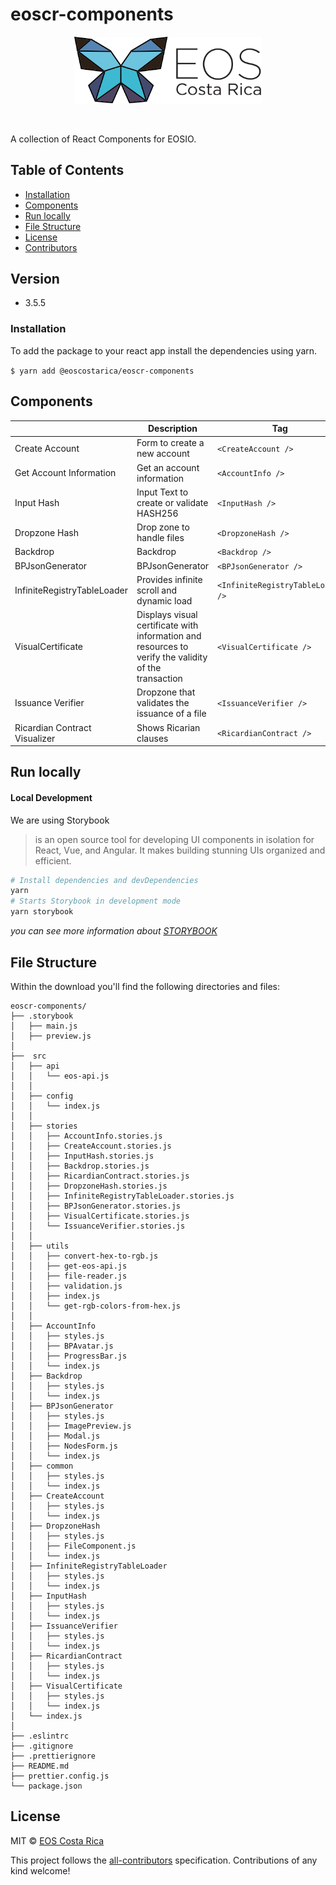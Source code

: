 # eoscr-components

<p align="center">
	<a href="https://eoscostarica.io">
		<img src="https://github.com/eoscostarica/eos-rate/raw/master/docs/eoscostarica-logo-black.png" width="300">
	</a>
</p>
<br/>

A collection of React Components for EOSIO.

## Table of Contents

- [Installation](#installation)
- [Components](#components)
- [Run locally](#run-locally)
- [File Structure](#file-structure)
- [License](#license)
- [Contributors](#contributors)

## Version

- 3.5.5

### Installation

To add the package to your react app install the dependencies using yarn.

`$ yarn add @eoscostarica/eoscr-components`

## Components

|                               | Description                                                                                          | Tag                               |
| ----------------------------- | ---------------------------------------------------------------------------------------------------- | --------------------------------- |
| Create Account                | Form to create a new account                                                                         | `<CreateAccount />`               |
| Get Account Information       | Get an account information                                                                           | `<AccountInfo />`                 |
| Input Hash                    | Input Text to create or validate HASH256                                                             | `<InputHash />`                   |
| Dropzone Hash                 | Drop zone to handle files                                                                            | `<DropzoneHash />`                |
| Backdrop                      | Backdrop                                                                                             | `<Backdrop />`                    |
| BPJsonGenerator               | BPJsonGenerator                                                                                      | `<BPJsonGenerator />`             |
| InfiniteRegistryTableLoader   | Provides infinite scroll and dynamic load                                                            | `<InfiniteRegistryTableLoader />` |
| VisualCertificate             | Displays visual certificate with information and resources to verify the validity of the transaction | `<VisualCertificate />`           |
| Issuance Verifier             | Dropzone that validates the issuance of a file                                                       | `<IssuanceVerifier />`            |
| Ricardian Contract Visualizer | Shows Ricarian clauses                                                                               | `<RicardianContract />`           |

## Run locally

#### Local Development

We are using Storybook

> is an open source tool for developing UI
> components in isolation for React, Vue, and Angular.
> It makes building stunning UIs organized and efficient.

```bash
# Install dependencies and devDependencies
yarn
# Starts Storybook in development mode
yarn storybook
```

_you can see more information about [STORYBOOK](https://storybook.js.org/)_

## File Structure

Within the download you'll find the following directories and files:

```
eoscr-components/
├── .storybook
│   ├── main.js
│   ├── preview.js
│
├──  src
│   ├── api
│   │   └── eos-api.js
│   │
│   ├── config
│   │   └── index.js
│   │
│   ├── stories
│   │   ├── AccountInfo.stories.js
│   │   ├── CreateAccount.stories.js
│   │   ├── InputHash.stories.js
│   │   ├── Backdrop.stories.js
│   │   ├── RicardianContract.stories.js
│   │   ├── DropzoneHash.stories.js
│   │   ├── InfiniteRegistryTableLoader.stories.js
│   │   ├── BPJsonGenerator.stories.js
│   │   ├── VisualCertificate.stories.js
│   │   └── IssuanceVerifier.stories.js
│   │
│   ├── utils
│   │   ├── convert-hex-to-rgb.js
│   │   ├── get-eos-api.js
│   │   ├── file-reader.js
│   │   ├── validation.js
│   │   ├── index.js
│   │   └── get-rgb-colors-from-hex.js
│   │
│   ├── AccountInfo
│   │   ├── styles.js
│   │   ├── BPAvatar.js
│   │   ├── ProgressBar.js
│   │   └── index.js
│   ├── Backdrop
│   │   ├── styles.js
│   │   └── index.js
│   ├── BPJsonGenerator
│   │   ├── styles.js
│   │   ├── ImagePreview.js
│   │   ├── Modal.js
│   │   ├── NodesForm.js
│   │   └── index.js
│   ├── common
│   │   ├── styles.js
│   │   └── index.js
│   ├── CreateAccount
│   │   ├── styles.js
│   │   └── index.js
│   ├── DropzoneHash
│   │   ├── styles.js
│   │   ├── FileComponent.js
│   │   └── index.js
│   ├── InfiniteRegistryTableLoader
│   │   ├── styles.js
│   │   └── index.js
│   ├── InputHash
│   │   ├── styles.js
│   │   └── index.js
│   ├── IssuanceVerifier
│   │   ├── styles.js
│   │   └── index.js
│   ├── RicardianContract
│   │   ├── styles.js
│   │   └── index.js
│   ├── VisualCertificate
│   │   ├── styles.js
│   │   └── index.js
│   └── index.js
│
├── .eslintrc
├── .gitignore
├── .prettierignore
├── README.md
├── prettier.config.js
└── package.json
```

## License

MIT © [EOS Costa Rica](https://eoscostarica.io)

This project follows the [all-contributors](https://github.com/kentcdodds/all-contributors) specification. Contributions of any kind welcome!
